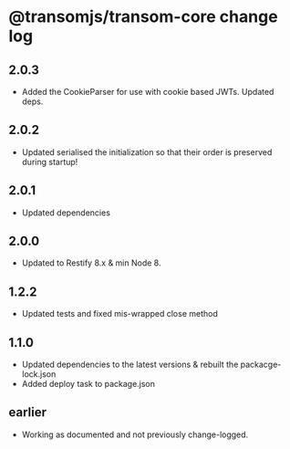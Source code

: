# @transomjs/transom-core change log

## 2.0.3
- Added the CookieParser for use with cookie based JWTs. Updated deps.

## 2.0.2
- Updated serialised the initialization so that their order is preserved during startup!

## 2.0.1
- Updated dependencies

## 2.0.0
- Updated to Restify 8.x & min Node 8.

## 1.2.2
- Updated tests and fixed mis-wrapped close method

## 1.1.0
- Updated dependencies to the latest versions & rebuilt the packacge-lock.json
- Added deploy task to package.json

## earlier
- Working as documented and not previously change-logged.